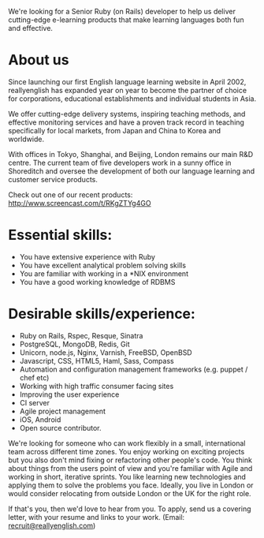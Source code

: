 We're looking for a Senior Ruby (on Rails) developer to help us deliver cutting-edge e-learning products that make learning languages both fun and effective.


About us
========

Since launching our first English language learning website in April 2002, reallyenglish has expanded year on year to become the partner of choice for corporations, educational establishments and individual students in Asia.  

We offer cutting-edge delivery systems, inspiring teaching methods, and effective monitoring services and have a proven track record in teaching specifically for local markets, from Japan and China to Korea and worldwide. 

With offices in Tokyo, Shanghai, and Beijing, London remains our main R&D centre. The current team of five developers work in a sunny office in Shoreditch and oversee the development of both our language learning and customer service products.
 
 Check out one of our recent products:
http://www.screencast.com/t/RKgZTYg4GO 


Essential skills:
=================

* You have extensive experience with Ruby
* You have excellent analytical problem solving skills
* You are familiar with working in a *NIX environment
* You have a good working knowledge of RDBMS


Desirable skills/experience:
============================

* Ruby on Rails, Rspec, Resque, Sinatra
* PostgreSQL, MongoDB, Redis, Git
* Unicorn, node.js, Nginx, Varnish, FreeBSD, OpenBSD
* Javascript, CSS, HTML5, Haml, Sass, Compass
* Automation and configuration management frameworks (e.g. puppet / chef etc)
* Working with high traffic consumer facing sites
* Improving the user experience
* CI server
* Agile project management
* iOS, Android
* Open source contributor.

We're looking for someone who can work flexibly in a small, international team across different time zones. You enjoy working on exciting projects but you also don't mind fixing or refactoring other people's code. You think about things from the users point of view and you're familiar with Agile and working in short, iterative sprints. You like learning new technologies and applying them to solve the problems you face. Ideally, you live in London or would consider relocating from outside London or the UK for the right role. 

If that's you, then we'd love to hear from you. To apply, send us a covering letter, with your resume and links to your work. (Email: recruit@reallyenglish.com)